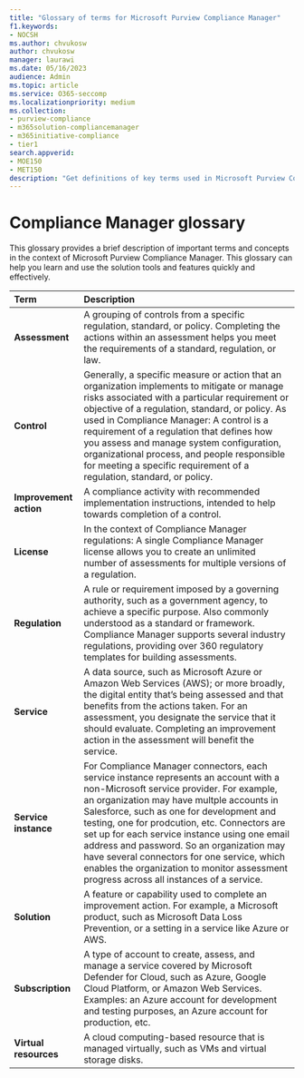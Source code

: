 ```yaml
---
title: "Glossary of terms for Microsoft Purview Compliance Manager"
f1.keywords:
- NOCSH
ms.author: chvukosw
author: chvukosw
manager: laurawi
ms.date: 05/16/2023
audience: Admin
ms.topic: article
ms.service: O365-seccomp
ms.localizationpriority: medium
ms.collection:
- purview-compliance
- m365solution-compliancemanager
- m365initiative-compliance
- tier1
search.appverid:
- MOE150
- MET150
description: "Get definitions of key terms used in Microsoft Purview Compliance Manager."
---
```


# Compliance Manager glossary

This glossary provides a brief description of important terms and concepts in the context of Microsoft Purview Compliance Manager. This glossary can help you learn and use the solution tools and features quickly and effectively.

| Term | Description | 
| :------------- | :------------- | 
| **Assessment**| A grouping of controls from a specific regulation, standard, or policy. Completing the actions within an assessment helps you meet the requirements of a standard, regulation, or law. |
| **Control**| Generally, a specific measure or action that an organization implements to mitigate or manage risks associated with a particular requirement or objective of a regulation, standard, or policy. As used in Compliance Manager: A control is a requirement of a regulation that defines how you assess and manage system configuration, organizational process, and people responsible for meeting a specific requirement of a regulation, standard, or policy.  |
| **Improvement action**| A compliance activity with recommended implementation instructions, intended to help towards completion of a control.  |
| **License** | In the context of Compliance Manager regulations: A single Compliance Manager license allows you to create an unlimited number of assessments for multiple versions of a regulation.  |
| **Regulation**| A rule or requirement imposed by a governing authority, such as a government agency, to achieve a specific purpose. Also commonly understood as a standard or framework. Compliance Manager supports several industry regulations, providing over 360 regulatory templates for building assessments.  |
| **Service**| A data source, such as Microsoft Azure or Amazon Web Services (AWS); or more broadly, the digital entity that’s being assessed and that benefits from the actions taken. For an assessment, you designate the service that it should evaluate. Completing an improvement action in the assessment will benefit the service.  |
| **Service instance**| For Compliance Manager connectors, each service instance represents an account with a non-Microsoft service provider. For example, an organization may have multple accounts in Salesforce, such as one for development and testing, one for prodcution, etc. Connectors are set up for each service instance using one email address and password. So an organization may have several connectors for one service, which enables the organization to monitor assessment progress across all instances of a service.   |
| **Solution**| A feature or capability used to complete an improvement action. For example, a Microsoft product, such as Microsoft Data Loss Prevention, or a setting in a service like Azure or AWS.  |
| **Subscription**| A type of account to create, assess, and manage a service covered by Microsoft Defender for Cloud, such as Azure, Google Cloud Platform, or Amazon Web Services. Examples: an Azure account for development and testing purposes, an Azure account for production, etc.  | 
| **Virtual resources**| A cloud computing-based resource that is managed virtually, such as VMs and virtual storage disks.  |
